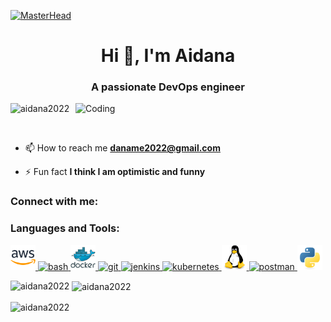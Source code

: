 [![MasterHead](https://liveimages.algoworks.com/new-algoworks/wp-content/uploads/2022/06/28161925/DevOps-min.gif)](https://www.brahmatechnolab.com/wp-content/uploads/2022/06/career-counselling-7.gif)
<h1 align="center">Hi 👋, I'm Aidana</h1>
<h3 align="center">A passionate DevOps engineer</h3>
<img align="right" alt="Coding" width="400" src="https://cdn-images-1.medium.com/max/500/1*UvTKcT71R2LC1pNZ4XaZ7w.jpeg">

<p align="left"> <img src="https://komarev.com/ghpvc/?username=aidana2022&label=Profile%20views&color=0e75b6&style=flat" alt="aidana2022" /> </p>

<p align="left"> <a href="https://twitter.com/" target="blank"><img src="https://img.shields.io/twitter/follow/?logo=twitter&style=for-the-badge" alt="" /></a> </p>

- 📫 How to reach me **daname2022@gmail.com**

- ⚡ Fun fact **I think I am optimistic and funny**

<h3 align="left">Connect with me:</h3>
<p align="left">
</p>

<h3 align="left">Languages and Tools:</h3>
<p align="left"> <a href="https://aws.amazon.com" target="_blank" rel="noreferrer"> <img src="https://raw.githubusercontent.com/devicons/devicon/master/icons/amazonwebservices/amazonwebservices-original-wordmark.svg" alt="aws" width="40" height="40"/> </a> <a href="https://www.gnu.org/software/bash/" target="_blank" rel="noreferrer"> <img src="https://www.vectorlogo.zone/logos/gnu_bash/gnu_bash-icon.svg" alt="bash" width="40" height="40"/> </a> <a href="https://www.docker.com/" target="_blank" rel="noreferrer"> <img src="https://raw.githubusercontent.com/devicons/devicon/master/icons/docker/docker-original-wordmark.svg" alt="docker" width="40" height="40"/> </a> <a href="https://git-scm.com/" target="_blank" rel="noreferrer"> <img src="https://www.vectorlogo.zone/logos/git-scm/git-scm-icon.svg" alt="git" width="40" height="40"/> </a> <a href="https://www.jenkins.io" target="_blank" rel="noreferrer"> <img src="https://www.vectorlogo.zone/logos/jenkins/jenkins-icon.svg" alt="jenkins" width="40" height="40"/> </a> <a href="https://kubernetes.io" target="_blank" rel="noreferrer"> <img src="https://www.vectorlogo.zone/logos/kubernetes/kubernetes-icon.svg" alt="kubernetes" width="40" height="40"/> </a> <a href="https://www.linux.org/" target="_blank" rel="noreferrer"> <img src="https://raw.githubusercontent.com/devicons/devicon/master/icons/linux/linux-original.svg" alt="linux" width="40" height="40"/> </a> <a href="https://postman.com" target="_blank" rel="noreferrer"> <img src="https://www.vectorlogo.zone/logos/getpostman/getpostman-icon.svg" alt="postman" width="40" height="40"/> </a> <a href="https://www.python.org" target="_blank" rel="noreferrer"> <img src="https://raw.githubusercontent.com/devicons/devicon/master/icons/python/python-original.svg" alt="python" width="40" height="40"/> </a> </p>

<p><img align="left" src="https://github-readme-stats.vercel.app/api/top-langs?username=aidana2022&show_icons=true&locale=en&layout=compact" alt="aidana2022" /></p>

<p>&nbsp;<img align="center" src="https://github-readme-stats.vercel.app/api?username=aidana2022&show_icons=true&locale=en" alt="aidana2022" /></p>

<p><img align="center" src="https://github-readme-streak-stats.herokuapp.com/?user=aidana2022&" alt="aidana2022" /></p>
